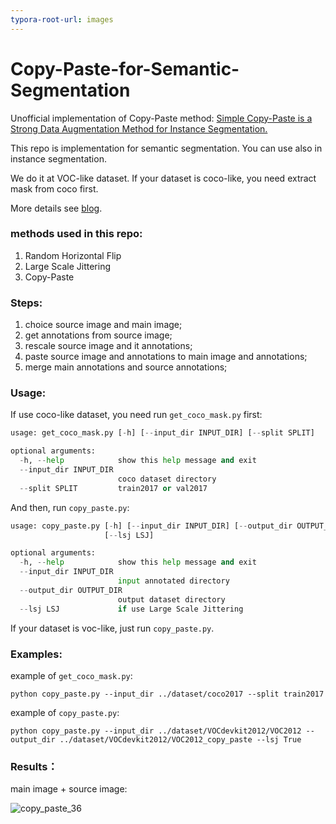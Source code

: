 ```yaml
---
typora-root-url: images
---
```


# Copy-Paste-for-Semantic-Segmentation
Unofficial implementation of Copy-Paste method:  [Simple Copy-Paste is a Strong Data Augmentation Method for Instance Segmentation.](https://arxiv.org/pdf/2012.07177.pdf)

This repo is implementation for semantic segmentation. You can use also in instance segmentation.

We do it at VOC-like dataset. If your dataset is coco-like, you need extract mask from coco first.

More details see [blog](https://blog.csdn.net/oYeZhou/article/details/111307717).



### methods used in this repo:

1. Random Horizontal Flip
2. Large Scale Jittering
3. Copy-Paste



### Steps:

1. choice source image and main image;
2. get annotations from source image;
3. rescale source image and it annotations;
4. paste source image and annotations to main image and annotations;
5. merge main annotations and source annotations;



### Usage:

If use coco-like dataset, you need run `get_coco_mask.py`  first:

```python
usage: get_coco_mask.py [-h] [--input_dir INPUT_DIR] [--split SPLIT]

optional arguments:
  -h, --help            show this help message and exit
  --input_dir INPUT_DIR
                        coco dataset directory
  --split SPLIT         train2017 or val2017

```

And then, run `copy_paste.py`:

```python
usage: copy_paste.py [-h] [--input_dir INPUT_DIR] [--output_dir OUTPUT_DIR]
                     [--lsj LSJ]

optional arguments:
  -h, --help            show this help message and exit
  --input_dir INPUT_DIR
                        input annotated directory
  --output_dir OUTPUT_DIR
                        output dataset directory
  --lsj LSJ             if use Large Scale Jittering

```

If your dataset is voc-like, just run `copy_paste.py`.



### Examples:

example of `get_coco_mask.py`:

`python copy_paste.py --input_dir ../dataset/coco2017 --split train2017`

example of `copy_paste.py`:

`python copy_paste.py --input_dir ../dataset/VOCdevkit2012/VOC2012 --output_dir ../dataset/VOCdevkit2012/VOC2012_copy_paste --lsj True`



### Results：

main image + source image:

![copy_paste_36](https://user-images.githubusercontent.com/63439911/173065596-f7b28366-0178-4e68-ba04-7dab1ba49b9e.jpg)


